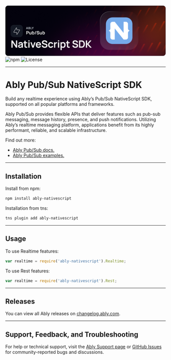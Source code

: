 ![Ably Pub/Sub NativeScript Header](/images/NativeScriptSDK-github.png)
![npm](https://img.shields.io/npm/v/ably-nativescript.svg)
![License](https://badgen.net/github/license/ably/ably-JS-nativescript)

---

# Ably Pub/Sub NativeScript SDK

Build any realtime experience using Ably’s Pub/Sub NativeScript SDK, supported on all popular platforms and frameworks.

Ably Pub/Sub provides flexible APIs that deliver features such as pub-sub messaging, message history, presence, and push notifications. Utilizing Ably’s realtime messaging platform, applications benefit from its highly performant, reliable, and scalable infrastructure.

Find out more:

* [Ably Pub/Sub docs.](https://ably.com/docs/basics)
* [Ably Pub/Sub examples.](https://ably.com/examples?product=pubsub)

---
 
## Installation

Install from npm:

```bash
npm install ably-nativescript
```

Installation from tns:

```bash
tns plugin add ably-nativescript
```

---

## Usage

To use Realtime features:

```javascript
var realtime = require('ably-nativescript').Realtime;
```

To use Rest features:

```javascript
var realtime = require('ably-nativescript').Rest;
```

---

## Releases

You can view all Ably releases on [changelog.ably.com](https://changelog.ably.com).

---

## Support, Feedback, and Troubleshooting

For help or technical support, visit the [Ably Support page](https://ably.com/support) or [GitHub Issues](https://github.com/ably/ably-js-nativescript/issues) for community-reported bugs and discussions.
